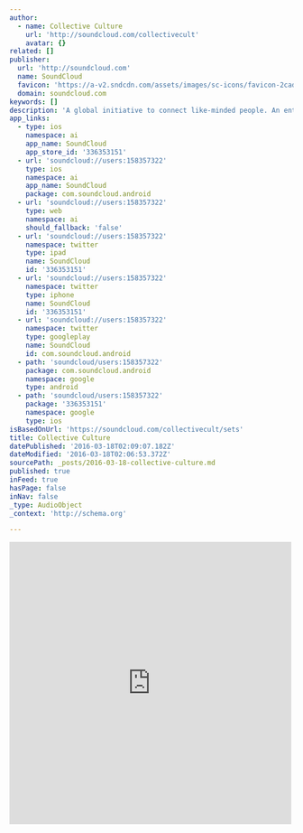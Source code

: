 ```yaml
---
author:
  - name: Collective Culture
    url: 'http://soundcloud.com/collectivecult'
    avatar: {}
related: []
publisher:
  url: 'http://soundcloud.com'
  name: SoundCloud
  favicon: 'https://a-v2.sndcdn.com/assets/images/sc-icons/favicon-2cadd14b.ico'
  domain: soundcloud.com
keywords: []
description: 'A global initiative to connect like-minded people. An entity synonymous with expression, creativity and self development.'
app_links:
  - type: ios
    namespace: ai
    app_name: SoundCloud
    app_store_id: '336353151'
  - url: 'soundcloud://users:158357322'
    type: ios
    namespace: ai
    app_name: SoundCloud
    package: com.soundcloud.android
  - url: 'soundcloud://users:158357322'
    type: web
    namespace: ai
    should_fallback: 'false'
  - url: 'soundcloud://users:158357322'
    namespace: twitter
    type: ipad
    name: SoundCloud
    id: '336353151'
  - url: 'soundcloud://users:158357322'
    namespace: twitter
    type: iphone
    name: SoundCloud
    id: '336353151'
  - url: 'soundcloud://users:158357322'
    namespace: twitter
    type: googleplay
    name: SoundCloud
    id: com.soundcloud.android
  - path: 'soundcloud/users:158357322'
    package: com.soundcloud.android
    namespace: google
    type: android
  - path: 'soundcloud/users:158357322'
    package: '336353151'
    namespace: google
    type: ios
isBasedOnUrl: 'https://soundcloud.com/collectivecult/sets'
title: Collective Culture
datePublished: '2016-03-18T02:09:07.182Z'
dateModified: '2016-03-18T02:06:53.372Z'
sourcePath: _posts/2016-03-18-collective-culture.md
published: true
inFeed: true
hasPage: false
inNav: false
_type: AudioObject
_context: 'http://schema.org'

---
```

<iframe src="https://cdn.embedly.com/widgets/media.html?src=https%3A%2F%2Fw.soundcloud.com%2Fplayer%2F%3Fvisual%3Dtrue%26url%3Dhttp%253A%252F%252Fapi.soundcloud.com%252Fusers%252F158357322%26show_artwork%3Dtrue&amp;url=https%3A%2F%2Fsoundcloud.com%2Fcollectivecult%2Fsets&amp;image=http%3A%2F%2Fi1.sndcdn.com%2Favatars-000150497840-x83zaj-t500x500.jpg&amp;key=b7d04c9b404c499eba89ee7072e1c4f7&amp;type=text%2Fhtml&amp;schema=soundcloud" width="500" height="500" scrolling="no" frameborder="0" allowfullscreen="allowfullscreen" style=""></iframe>